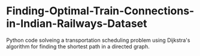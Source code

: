 # Finding-Optimal-Train-Connections-in-Indian-Railways-Dataset
Python code solveing a transportation scheduling problem using Dijkstra's algorithm for finding the shortest path in a directed graph.
